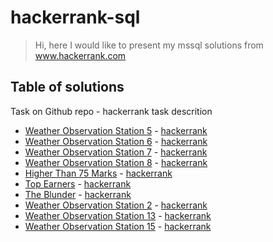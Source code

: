 # hackerrank-sql

> Hi, here I would like to present my mssql solutions from www.hackerrank.com

## Table of solutions
Task on Github repo - hackerrank task descrition 
* [Weather Observation Station 5](https://github.com/aiflops/hackerrank-sql/blob/master/Weather_Observation_Station_) -  [hackerrank](https://github.com/aiflops/hackerrank-sql/blob/master/Weather_Observation_Station_)
* [Weather Observation Station 6](https://github.com/aiflops/hackerrank-sql/blob/master/Weather%20Observation%20Station%206) -  [hackerrank](https://www.hackerrank.com/challenges/weather-observation-station-6/problem)
* [Weather Observation Station 7](https://github.com/aiflops/hackerrank-sql/blob/master/Weather%20Observation%20Station%207) -  [hackerrank](https://www.hackerrank.com/challenges/weather-observation-station-7/problem)
* [Weather Observation Station 8](https://github.com/aiflops/hackerrank-sql/blob/master/Weather%20Observation%20Station%208) -  [hackerrank](https://www.hackerrank.com/challenges/weather-observation-station-8/problem)
* [Higher Than 75 Marks](https://github.com/aiflops/hackerrank-sql/blob/master/Higher%20Than%2075%20Marks) -  [hackerrank](https://www.hackerrank.com/challenges/more-than-75-marks/problem)
* [Top Earners](https://github.com/aiflops/hackerrank-sql/blob/master/Top%20Earners) -  [hackerrank](https://www.hackerrank.com/challenges/earnings-of-employees/problem)
* [The Blunder](https://github.com/aiflops/hackerrank-sql/blob/master/The%20Blunder) -  [hackerrank](https://www.hackerrank.com/challenges/the-blunder/problem)
* [Weather Observation Station 2](https://github.com/aiflops/hackerrank-sql/blob/master/Weather%20Observation%20Station%202) -  [hackerrank](https://www.hackerrank.com/challenges/weather-observation-station-2/problem?h_r=next-challenge&h_v=zen)
* [Weather Observation Station 13](https://github.com/aiflops/hackerrank-sql/blob/master/Weather%20Observation%20Station) -  [hackerrank](https://www.hackerrank.com/challenges/weather-observation-station-13/problem?h_r=next-challenge&h_v=zen&h_r=next-challenge&h_v=zen)
* [Weather Observation Station 15](https://github.com/aiflops/hackerrank-sql/blob/master/Weather%20Observation%20Station%2015) -  [hackerrank](https://www.hackerrank.com/challenges/weather-observation-station-15/problem?h_r=next-challenge&h_v=zen)



